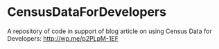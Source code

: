 CensusDataForDevelopers
=======================

A repository of code in support of blog article on using Census Data for Developers: http://wp.me/p2PLpM-1EF
